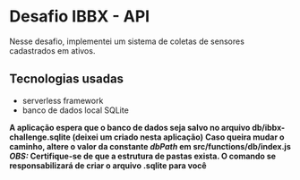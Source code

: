 # Desafio IBBX - API

Nesse desafio, implementei um sistema de coletas de sensores cadastrados em ativos.

## Tecnologias usadas
* serverless framework
* banco de dados local SQLite

**A aplicação espera que o banco de dados seja salvo no arquivo db/ibbx-challenge.sqlite (deixei um criado nesta aplicação)**
**Caso queira mudar o caminho, altere o valor da constante *dbPath* em src/functions/db/index.js**
***OBS:* Certifique-se de que a estrutura de pastas exista. O comando se responsabilizará de criar o arquivo .sqlite para você**